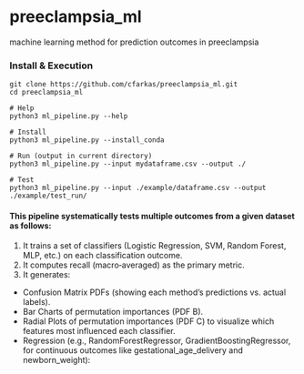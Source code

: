 # preeclampsia_ml
machine learning method for prediction outcomes in preeclampsia

### Install & Execution
```
git clone https://github.com/cfarkas/preeclampsia_ml.git
cd preeclampsia_ml

# Help
python3 ml_pipeline.py --help

# Install
python3 ml_pipeline.py --install_conda

# Run (output in current directory)
python3 ml_pipeline.py --input mydataframe.csv --output ./

# Test
python3 ml_pipeline.py --input ./example/dataframe.csv --output ./example/test_run/
```

#### This pipeline systematically tests multiple outcomes from a given dataset as follows:

1) It trains a set of classifiers (Logistic Regression, SVM, Random Forest, MLP, etc.) on each classification outcome.
2) It computes recall (macro‐averaged) as the primary metric.
3) It generates:
- Confusion Matrix PDFs (showing each method’s predictions vs. actual labels).
- Bar Charts of permutation importances (PDF B).
- Radial Plots of permutation importances (PDF C) to visualize which features most influenced each classifier.
- Regression (e.g., RandomForestRegressor, GradientBoostingRegressor, for continuous outcomes like gestational_age_delivery and newborn_weight):
